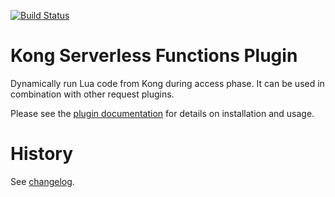 [![Build Status][badge-travis-image]][badge-travis-url]

# Kong Serverless Functions Plugin

Dynamically run Lua code from Kong during access phase. It can be used in
combination with other request plugins.

Please see the [plugin documentation][docs] for details on installation and
usage.

# History

See [changelog](https://github.com/Kong/kong-plugin-serverless-functions/blob/master/CHANGELOG.md).

[docs]: https://docs.konghq.com/plugins/serverless-functions/


[badge-travis-url]: https://travis-ci.com/Kong/kong-plugin-serverless-functions/branches
[badge-travis-image]: https://travis-ci.com/Kong/kong-plugin-serverless-functions.svg
